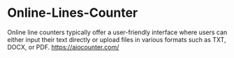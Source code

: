 # Online-Lines-Counter
Online line counters typically offer a user-friendly interface where users can either input their text directly or upload files in various formats such as TXT, DOCX, or PDF.
https://aiocounter.com/
